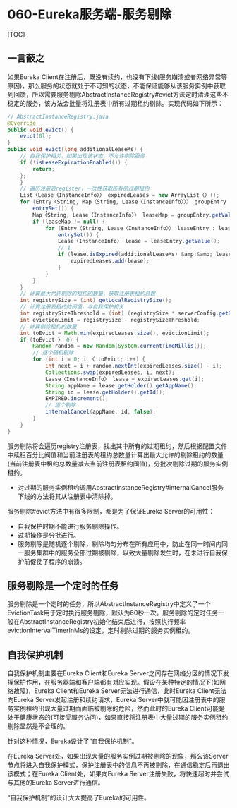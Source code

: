 # 060-Eureka服务端-服务剔除

[TOC]

## 一言蔽之

如果Eureka Client在注册后，既没有续约，也没有下线(服务崩溃或者网络异常等原因)，那么服务的状态就处于不可知的状态，不能保证能够从该服务实例中获取到回馈，所以需要服务剔除AbstractInstanceRegistry#evict方法定时清理这些不稳定的服务，该方法会批量将注册表中所有过期租约剔除。实现代码如下所示：

```java
// AbstractInstanceRegistry.java
@Override
public void evict() {
    evict(0l);
}
public void evict(long additionalLeaseMs) {
    // 自我保护相关，如果出现该状态，不允许剔除服务
    if (!isLeaseExpirationEnabled()) {
        return;
    };
    }
    // 遍历注册表register，一次性获取所有的过期租约
    List〈Lease〈InstanceInfo〉〉 expiredLeases = new ArrayList〈〉();
    for (Entry〈String, Map〈String, Lease〈InstanceInfo〉〉〉 groupEntry : registry.
        entrySet()) {
        Map〈String, Lease〈InstanceInfo〉〉 leaseMap = groupEntry.getValue();
        if (leaseMap != null) {
            for (Entry〈String, Lease〈InstanceInfo〉〉 leaseEntry : leaseMap.
                entrySet()) {
                Lease〈InstanceInfo〉 lease = leaseEntry.getValue();
                // 1
                if (lease.isExpired(additionalLeaseMs) &amp;&amp; lease.getHolder() != null) {
                    expiredLeases.add(lease);
                }
            }
        }
    }
    // 计算最大允许剔除的租约的数量，获取注册表租约总数
    int registrySize = (int) getLocalRegistrySize();
    // 计算注册表租约的阀值，与自我保护相关
    int registrySizeThreshold = (int) (registrySize * serverConfig.getRenewalPercentThreshold());
    int evictionLimit = registrySize - registrySizeThreshold;
    // 计算剔除租约的数量
    int toEvict = Math.min(expiredLeases.size(), evictionLimit);
    if (toEvict 〉 0) {
        Random random = new Random(System.currentTimeMillis());
        // 逐个随机剔除
        for (int i = 0; i 〈 toEvict; i++) {
            int next = i + random.nextInt(expiredLeases.size() - i);
            Collections.swap(expiredLeases, i, next);
            Lease〈InstanceInfo〉 lease = expiredLeases.get(i);
            String appName = lease.getHolder().getAppName();
            String id = lease.getHolder().getId();
            EXPIRED.increment();
            // 逐个剔除
            internalCancel(appName, id, false);
        }
    }
}
```

服务剔除将会遍历registry注册表，找出其中所有的过期租约，然后根据配置文件中续租百分比阀值和当前注册表的租约总数量计算出最大允许的剔除租约的数量(当前注册表中租约总数量减去当前注册表租约阀值)，分批次剔除过期的服务实例租约。

- 对过期的服务实例租约调用AbstractInstanceRegistry#internalCancel服务下线的方法将其从注册表中清除掉。

服务剔除#evict方法中有很多限制，都是为了保证Eureka Server的可用性：

- 自我保护时期不能进行服务剔除操作。
- 过期操作是分批进行。
- 服务剔除是随机逐个剔除，剔除均匀分布在所有应用中，防止在同一时间内同一服务集群中的服务全部过期被剔除，以致大量剔除发生时，在未进行自我保护前促使了程序的崩溃。

## 服务剔除是一个定时的任务

服务剔除是一个定时的任务，所以AbstractInstanceRegistry中定义了一个EvictionTask用于定时执行服务剔除，默认为60秒一次。服务剔除的定时任务一般在AbstractInstanceRegistry初始化结束后进行，按照执行频率evictionIntervalTimerInMs的设定，定时剔除过期的服务实例租约。

## 自我保护机制

自我保护机制主要在Eureka Client和Eureka Server之间存在网络分区的情况下发挥保护作用，在服务器端和客户端都有对应实现。假设在某种特定的情况下(如网络故障)，Eureka Client和Eureka Server无法进行通信，此时Eureka Client无法向Eureka Server发起注册和续约请求，Eureka Server中就可能因注册表中的服务实例租约出现大量过期而面临被剔除的危险，然而此时的Eureka Client可能是处于健康状态的(可接受服务访问)，如果直接将注册表中大量过期的服务实例租约剔除显然是不合理的。

针对这种情况，Eureka设计了“自我保护机制”。

在Eureka Server处，如果出现大量的服务实例过期被剔除的现象，那么该Server节点将进入自我保护模式，保护注册表中的信息不再被剔除，在通信稳定后再退出该模式；在Eureka Client处，如果向Eureka Server注册失败，将快速超时并尝试与其他的Eureka Server进行通信。

“自我保护机制”的设计大大提高了Eureka的可用性。